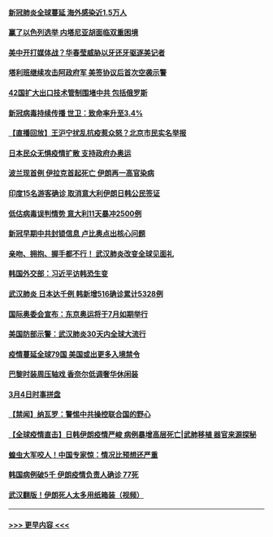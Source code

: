 #### [新冠肺炎全球蔓延 海外感染近1.5万人](../pages/prog202/a102792022.md?t=03050802) 
#### [赢了以色列选举 内塔尼亚胡面临双重困境](../pages/prog202/a102792017.md?t=03050802) 
#### [美中开打媒体战？华春莹威胁以牙还牙驱逐美记者](../pages/prog202/a102791898.md?t=03050802) 
#### [塔利班继续攻击阿政府军 美签协议后首次空袭示警](../pages/prog202/a102791905.md?t=03050802) 
#### [42国扩大出口技术管制围堵中共 包括俄罗斯](../pages/prog202/a102791820.md?t=03050802) 
#### [新冠病毒持续传播 世卫：致命率升至3.4%](../pages/prog202/a102791822.md?t=03050802) 
#### [【直播回放】王沪宁扰乱抗疫惹众怒？北京市民实名举报](../pages/prog202/a102789799.md?t=03050802) 
#### [日本民众无惧疫情扩散 支持政府办奥运](../pages/prog202/a102791580.md?t=03050802) 
#### [波兰现首例 伊拉克首起死亡 伊朗再一高官染病](../pages/prog202/a102791525.md?t=03050802) 
#### [印度15名游客确诊 取消意大利伊朗日韩公民签证](../pages/prog202/a102791475.md?t=03050802) 
#### [低估病毒误判情势 意大利11天暴冲2500例](../pages/prog202/a102791348.md?t=03050802) 
#### [新冠早期中共封锁信息 卢比奥点出核心问题](../pages/prog202/a102791383.md?t=03050802) 
#### [亲吻、拥抱、握手都不行！ 武汉肺炎改变全球见面礼](../pages/prog202/a102791314.md?t=03050802) 
#### [韩国外交部：习近平访韩恐生变](../pages/prog202/a102791303.md?t=03050802) 
#### [武汉肺炎 日本达千例 韩新增516确诊累计5328例](../pages/prog202/a102791290.md?t=03050802) 
#### [国际奥委会宣布：东京奥运将于7月如期举行](../pages/prog202/a102791284.md?t=03050802) 
#### [美国防部示警：武汉肺炎30天内全球大流行](../pages/prog202/a102791222.md?t=03050802) 
#### [疫情蔓延全球79国 美国或出更多入境禁令](../pages/prog202/a102791179.md?t=03050802) 
#### [巴黎时装周压轴戏  香奈尔低调奢华休闲装](../pages/prog202/a102791146.md?t=03050802) 
#### [3月4日时事拼盘](../pages/prog202/a102791082.md?t=03050802) 
#### [【禁闻】纳瓦罗：警惕中共操控联合国的野心](../pages/prog202/a102791040.md?t=03050802) 
#### [【全球疫情直击】日韩伊朗疫情严峻 病例暴增高层死亡|武肺移植 器官来源探秘](../pages/prog202/a102791016.md?t=03050802) 
#### [蝗虫大军咬人！中国专家惊：情况比预想还严重](../pages/prog202/a102790691.md?t=03050802) 
#### [韩国病例破5千 伊朗疫情负责人确诊 77死](../pages/prog202/a102790954.md?t=03050802) 
#### [武汉翻版！伊朗死人太多用纸箱装（视频）](../pages/prog202/a102790888.md?t=03050802) 

----
#### [ >>> 更早内容 <<< ](../indexes/prog202-earlier.md)
